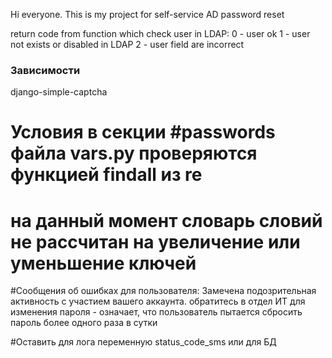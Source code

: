 Hi everyone. This is my project for self-service AD ​​password reset

return code from function which check user in LDAP:
0 - user ok
1 - user not exists or disabled in LDAP
2 - user field are incorrect 

### Зависимости
django-simple-captcha

###

# Условия в секции #passwords файла vars.py проверяются функцией findall из re
# на данный момент словарь словий не рассчитан на увеличение или уменьшение ключей


#Сообщения об ошибках для пользователя:
Замечена подозрительная активность с участием вашего аккаунта. обратитесь в отдел ИТ для изменения пароля - означает, что пользователь пытается сбросить пароль более одного раза в сутки

#Оставить для лога переменную status_code_sms или для БД